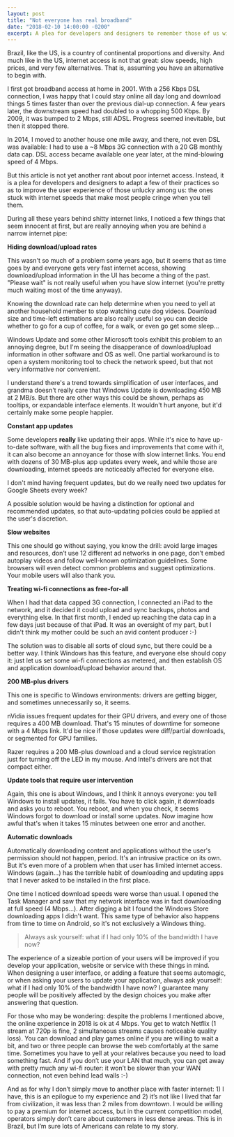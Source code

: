 ```yaml
---
layout: post
title: "Not everyone has real broadband"
date: "2018-02-10 14:00:00 -0200"
excerpt: A plea for developers and designers to remember those of us with cringeworthy internet speeds.
---
```


Brazil, like the US, is a country of continental proportions and diversity. And much like in the US, internet access is not that great: slow speeds, high prices, and very few alternatives. That is, assuming you have an alternative to begin with.

I first got broadband access at home in 2001. With a 256 Kbps DSL connection, I was happy that I could stay online all day long and download things 5 times faster than over the previous dial-up connection. A few years later, the downstream speed had doubled to a whopping 500 Kbps. By 2009, it was bumped to 2 Mbps, still ADSL. Progress seemed inevitable, but then it stopped there.

In 2014, I moved to another house one mile away, and there, not even DSL was available: I had to use a ~8 Mbps 3G connection with a 20 GB monthly data cap. DSL access became available one year later, at the mind-blowing speed of 4 Mbps.

But this article is not yet another rant about poor internet access. Instead, it is a plea for developers and designers to adapt a few of their practices so as to improve the user experience of those unlucky among us: the ones stuck with internet speeds that make most people cringe when you tell them.

During all these years behind shitty internet links, I noticed a few things that seem innocent at first, but are really annoying when you are behind a narrow internet pipe:

**Hiding download/upload rates**

This wasn't so much of a problem some years ago, but it seems that as time goes by and everyone gets very fast internet access, showing download/upload information in the UI has become a thing of the past. "Please wait" is not really useful when you have slow internet (you're pretty much waiting most of the time anyway).

Knowing the download rate can help determine when you need to yell at another household member to stop watching cute dog videos. Download size and time-left estimations are also really useful so you can decide whether to go for a cup of coffee, for a walk, or even go get some sleep...

Windows Update and some other Microsoft tools exhibit this problem to an annoying degree, but I'm seeing the disapperance of download/upload information in other software and OS as well. One partial workaround is to open a system monitoring tool to check the network speed, but that not very informative nor convenient.

I understand there's a trend towards simplification of user interfaces, and grandma doesn't really care that Windows Update is downloading 450 MB at 2 MB/s. But there are other ways this could be shown, perhaps as tooltips, or expandable interface elements. It wouldn't hurt anyone, but it'd certainly make some people happier.

**Constant app updates**

Some developers **really** like updating their apps. While it's nice to have up-to-date software, with all the bug fixes and improvements that come with it, it can also become an annoyance for those with slow internet links. You end with dozens of 30 MB-plus app updates every week, and while those are downloading, internet speeds are noticeably affected for everyone else.

I don't mind having frequent updates, but do we really need two updates for Google Sheets every week?

A possible solution would be having a distinction for optional and recommended updates, so that auto-updating policies could be applied at the user's discretion.

**Slow websites**

This one should go without saying, you know the drill: avoid large images and resources, don’t use 12 different ad networks in one page, don’t embed autoplay videos and follow well-known optimization guidelines. Some browsers will even detect common problems and suggest optimizations. Your mobile users will also thank you.

**Treating wi-fi connections as free-for-all**

When I had that data capped 3G connection, I connected an iPad to the network, and it decided it could upload and sync backups, photos and everything else. In that first month, I ended up reaching the data cap in a few days just because of that iPad. It was an oversight of my part, but I didn't think my mother could be such an avid content producer :-)

The solution was to disable all sorts of cloud sync, but there could be a better way. I think Windows has this feature, and everyone else should copy it: just let us set some wi-fi connections as metered, and then establish OS and application download/upload behavior around that.

**200 MB-plus drivers**

This one is specific to Windows environments: drivers are getting bigger, and sometimes unnecessarily so, it seems.

nVidia issues frequent updates for their GPU drivers, and every one of those requires a 400 MB download. That's 15 minutes of downtime for someone with a 4 Mbps link. It'd be nice if those updates were diff/partial downloads, or segmented for GPU families.

Razer requires a 200 MB-plus download and a cloud service registration just for turning off the LED in my mouse. And Intel's drivers are not that compact either.

**Update tools that require user intervention**

Again, this one is about Windows, and I think it annoys everyone: you tell Windows to install updates, it fails. You have to click again, it downloads and asks you to reboot. You reboot, and when you check, it seems Windows forgot to download or install some updates. Now imagine how awful that's when it takes 15 minutes between one error and another.

**Automatic downloads**

Automatically downloading content and applications without the user's permission should not happen, period. It's an intrusive practice on its own. But it's even more of a problem when that user has limited internet access. Windows (again...) has the terrible habit of downloading and updating apps that I never asked to be installed in the first place.

One time I noticed download speeds were worse than usual. I opened the Task Manager and saw that my network interface was in fact downloading at full speed (4 Mbps...). After digging a bit I found the Windows Store downloading apps I didn't want. This same type of behavior also happens from time to time on Android, so it's not exclusively a Windows thing.

> Always ask yourself: what if I had only 10% of the bandwidth I have now?

The experience of a sizeable portion of your users will be improved if you develop your application, website or service with these things in mind. When designing a user interface, or adding a feature that seems automagic, or when asking your users to update your application, always ask yourself: what if I had only 10% of the bandwidth I have now? I guarantee many people will be positively affected by the design choices you make after answering that question.

For those who may be wondering: despite the problems I mentioned above, the online experience in 2018 is ok at 4 Mbps. You get to watch Netflix (1 stream at 720p is fine, 2 simultaneous streams causes noticeable quality loss). You can download and play games online if you are willing to wait a bit, and two or three people can browse the web comfortably at the same time. Sometimes you have to yell at your relatives because you need to load something fast. And if you don’t use your LAN that much, you can get away with pretty much any wi-fi router: it won’t be slower than your WAN connection, not even behind lead walls :-)

And as for why I don’t simply move to another place with faster internet: 1) I have, this is an epilogue to my experience and 2) it’s not like I lived that far from civilization, it was less than 2 miles from downtown. I would be willing to pay a premium for internet access, but in the current competition model, operators simply don’t care about customers in less dense areas. This is in Brazil, but I’m sure lots of Americans can relate to my story.
